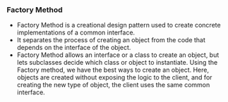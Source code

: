 ### Factory Method
* Factory Method is a creational design pattern used to create concrete implementations of a common interface.
* It separates the process of creating an object from the code that depends on the interface of the object.
* Factory Method allows an interface or a class to create an object, but lets subclasses decide 
  which class or object to instantiate. Using the Factory method, we have the best ways to create 
  an object. Here, objects are created without exposing the logic to the client, and for creating 
  the new type of object, the client uses the same common interface.
